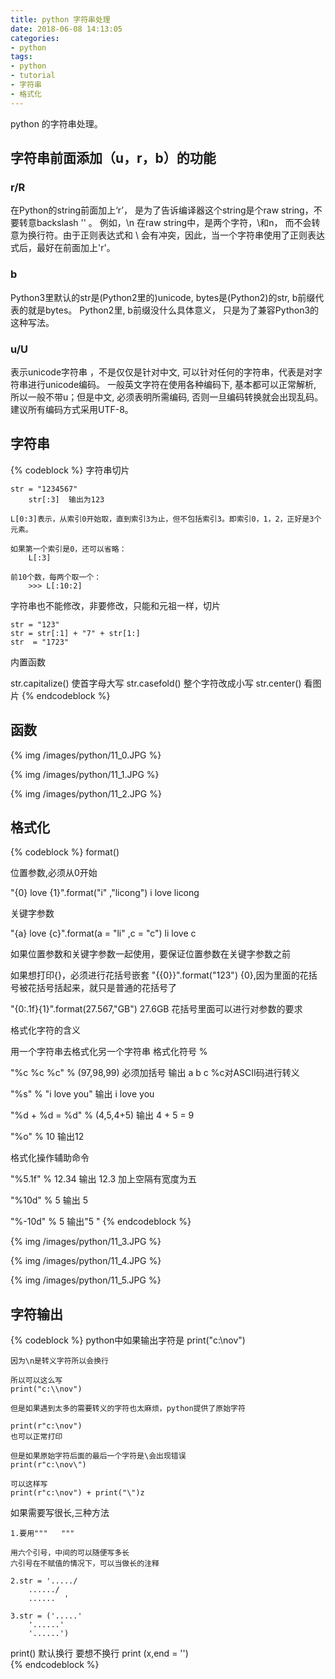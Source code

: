 ```yaml
---
title: python 字符串处理
date: 2018-06-08 14:13:05
categories:
- python
tags:
- python
- tutorial
- 字符串
- 格式化
---
```

python 的字符串处理。

<!-- more -->

## 字符串前面添加（u，r，b）的功能

### r/R 

在Python的string前面加上‘r’， 是为了告诉编译器这个string是个raw string，不要转意backslash '\' 。 例如，\n 在raw string中，是两个字符，\和n， 而不会转意为换行符。由于正则表达式和 \ 会有冲突，因此，当一个字符串使用了正则表达式后，最好在前面加上'r'。

### b 

Python3里默认的str是(Python2里的)unicode, bytes是(Python2)的str, b前缀代表的就是bytes。 Python2里, b前缀没什么具体意义， 只是为了兼容Python3的这种写法。

### u/U 

表示unicode字符串 ，不是仅仅是针对中文, 可以针对任何的字符串，代表是对字符串进行unicode编码。 一般英文字符在使用各种编码下, 基本都可以正常解析, 所以一般不带u；但是中文, 必须表明所需编码, 否则一旦编码转换就会出现乱码。 建议所有编码方式采用UTF-8。

## 字符串

{% codeblock %}
字符串切片

	str = "1234567"
		str[:3]  输出为123

	L[0:3]表示，从索引0开始取，直到索引3为止，但不包括索引3。即索引0，1，2，正好是3个元素。

	如果第一个索引是0，还可以省略：
		L[:3]

	前10个数，每两个取一个：
		>>> L[:10:2]

	

字符串也不能修改，非要修改，只能和元祖一样，切片

	str = "123"
	str = str[:1] + "7" + str[1:]
	str  = "1723"

内置函数

str.capitalize() 使首字母大写
str.casefold()	整个字符改成小写
str.center() 看图片
{% endcodeblock %}

## 函数

{% img /images/python/11_0.JPG %}

{% img /images/python/11_1.JPG %}

{% img /images/python/11_2.JPG %}

## 格式化

{% codeblock %}
format()

位置参数,必须从0开始

"{0} love {1}".format("i" ,"licong")
	i love licong 

关键字参数

"{a} love {c}".format(a = "li" ,c = "c")
	li love c

如果位置参数和关键字参数一起使用，要保证位置参数在关键字参数之前

如果想打印{}，必须进行花括号嵌套
	"{{0}}".format("123")
		{0},因为里面的花括号被花括号括起来，就只是普通的花括号了

"{0:.1f}{1}".format(27.567,"GB")
	27.6GB 花括号里面可以进行对参数的要求

格式化字符的含义

用一个字符串去格式化另一个字符串 格式化符号 %

"%c %c %c" % (97,98,99)   必须加括号
	输出 a b c %c对ASCII码进行转义

"%s" % "i love you"
	输出 i love you

"%d + %d = %d" % (4,5,4+5)
	输出 4 + 5 = 9

"%o" % 10
	输出12

格式化操作辅助命令

"%5.1f" % 12.34
	输出  12.3  加上空隔有宽度为五

"%10d" % 5
	输出         5

"%-10d" % 5
	输出"5         "
{% endcodeblock %}

{% img /images/python/11_3.JPG %}

{% img /images/python/11_4.JPG %}


{% img /images/python/11_5.JPG %}

## 字符输出

{% codeblock %}
python中如果输出字符是
	print("c:\nov")

	因为\n是转义字符所以会换行

	所以可以这么写
	print("c:\\nov")
	
	但是如果遇到太多的需要转义的字符也太麻烦，python提供了原始字符

	print(r"c:\nov")
	也可以正常打印

	但是如果原始字符后面的最后一个字符是\会出现错误
	print(r"c:\nov\")

	可以这样写
	print(r"c:\nov") + print("\")z

如果需要写很长,三种方法

	1.要用"""   """

	用六个引号，中间的可以随便写多长
	六引号在不赋值的情况下，可以当做长的注释

	2.str = '...../
		....../
		......	'

	3.str = ('.....'
		'......'
		'......')

print() 默认换行
	要想不换行 print (x,end = '')  
{% endcodeblock %}


